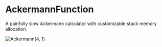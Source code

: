 # AckermannFunction
A painfully slow Ackermann calculator with customizable stack memory allocation.

![Ackermann(4, 1)](https://xfx.net/stackoverflow/AckermannFunction/AckermannFunction.png)
